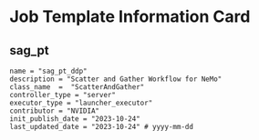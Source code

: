 # Job Template Information Card

## sag_pt
    name = "sag_pt_ddp"
    description = "Scatter and Gather Workflow for NeMo" 
    class_name  =  "ScatterAndGather"
    controller_type = "server"
    executor_type = "launcher_executor"
    contributor = "NVIDIA"
    init_publish_date = "2023-10-24"
    last_updated_date = "2023-10-24" # yyyy-mm-dd
